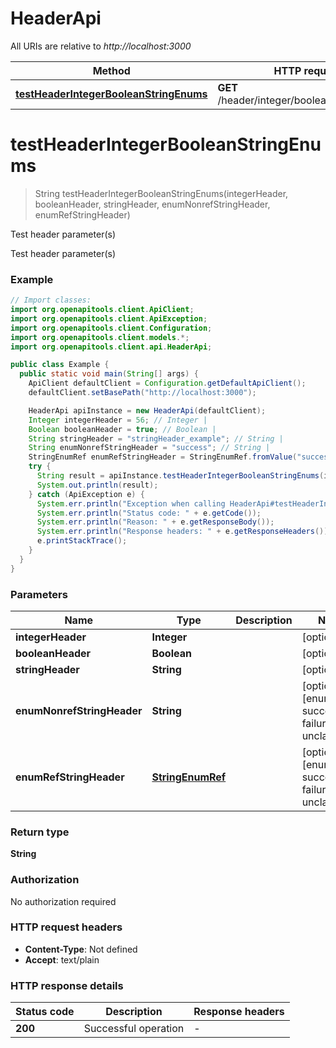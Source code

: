 # HeaderApi

All URIs are relative to *http://localhost:3000*

| Method | HTTP request | Description |
|------------- | ------------- | -------------|
| [**testHeaderIntegerBooleanStringEnums**](HeaderApi.md#testHeaderIntegerBooleanStringEnums) | **GET** /header/integer/boolean/string/enums | Test header parameter(s) |


<a id="testHeaderIntegerBooleanStringEnums"></a>
# **testHeaderIntegerBooleanStringEnums**
> String testHeaderIntegerBooleanStringEnums(integerHeader, booleanHeader, stringHeader, enumNonrefStringHeader, enumRefStringHeader)

Test header parameter(s)

Test header parameter(s)

### Example
```java
// Import classes:
import org.openapitools.client.ApiClient;
import org.openapitools.client.ApiException;
import org.openapitools.client.Configuration;
import org.openapitools.client.models.*;
import org.openapitools.client.api.HeaderApi;

public class Example {
  public static void main(String[] args) {
    ApiClient defaultClient = Configuration.getDefaultApiClient();
    defaultClient.setBasePath("http://localhost:3000");

    HeaderApi apiInstance = new HeaderApi(defaultClient);
    Integer integerHeader = 56; // Integer | 
    Boolean booleanHeader = true; // Boolean | 
    String stringHeader = "stringHeader_example"; // String | 
    String enumNonrefStringHeader = "success"; // String | 
    StringEnumRef enumRefStringHeader = StringEnumRef.fromValue("success"); // StringEnumRef | 
    try {
      String result = apiInstance.testHeaderIntegerBooleanStringEnums(integerHeader, booleanHeader, stringHeader, enumNonrefStringHeader, enumRefStringHeader);
      System.out.println(result);
    } catch (ApiException e) {
      System.err.println("Exception when calling HeaderApi#testHeaderIntegerBooleanStringEnums");
      System.err.println("Status code: " + e.getCode());
      System.err.println("Reason: " + e.getResponseBody());
      System.err.println("Response headers: " + e.getResponseHeaders());
      e.printStackTrace();
    }
  }
}
```

### Parameters

| Name | Type | Description  | Notes |
|------------- | ------------- | ------------- | -------------|
| **integerHeader** | **Integer**|  | [optional] |
| **booleanHeader** | **Boolean**|  | [optional] |
| **stringHeader** | **String**|  | [optional] |
| **enumNonrefStringHeader** | **String**|  | [optional] [enum: success, failure, unclassified] |
| **enumRefStringHeader** | [**StringEnumRef**](.md)|  | [optional] [enum: success, failure, unclassified] |

### Return type

**String**

### Authorization

No authorization required

### HTTP request headers

 - **Content-Type**: Not defined
 - **Accept**: text/plain

### HTTP response details
| Status code | Description | Response headers |
|-------------|-------------|------------------|
| **200** | Successful operation |  -  |

